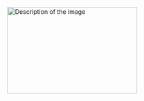 <img src="https://github.com/username/repository/raw/master/path/to/image.jpg" alt="Description of the image" width="300" height="200">


